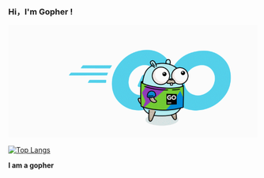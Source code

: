 ### Hi，I'm Gopher !

![](./git/gopher.gif)

[![Top Langs](https://github-readme-stats.vercel.app/api/top-langs/?username=anuraghazra&layout=compact)](https://github.com/anuraghazra/github-readme-stats)


**I am a gopher**